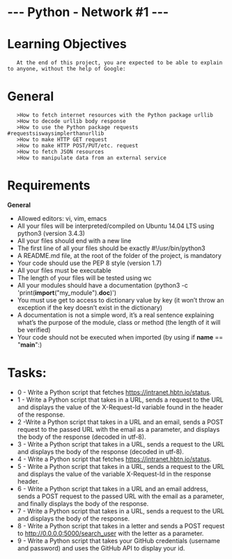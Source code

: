 # --- Python - Network #1 ---

# Learning Objectives
       At the end of this project, you are expected to be able to explain to anyone, without the help of Google:

# General
       >How to fetch internet resources with the Python package urllib
       >How to decode urllib body response
       >How to use the Python package requests #requestsiswaysimplerthanurllib
       >How to make HTTP GET request
       >How to make HTTP POST/PUT/etc. request
       >How to fetch JSON resources
       >How to manipulate data from an external service

# Requirements

**General**
   - Allowed editors: vi, vim, emacs
   - All your files will be interpreted/compiled on Ubuntu 14.04 LTS using python3 (version 3.4.3)
   - All your files should end with a new line
   - The first line of all your files should be exactly #!/usr/bin/python3
   - A README.md file, at the root of the folder of the project, is mandatory
   - Your code should use the PEP 8 style (version 1.7)
   - All your files must be executable
   - The length of your files will be tested using wc
   - All your modules should have a documentation (python3 -c 'print(__import__("my_module").__doc__)')
   - You must use get to access to dictionary value by key (it won’t throw an exception if the key doesn’t exist in the dictionary)
   - A documentation is not a simple word, it’s a real sentence explaining what’s the purpose of the module, class or method (the length of it will be verified)
   - Your code should not be executed when imported (by using if __name__ == "__main__":)

# Tasks:
   - 0 - Write a Python script that fetches https://intranet.hbtn.io/status.
   - 1 - Write a Python script that takes in a URL, sends a request to the URL and displays the value of the X-Request-Id variable found in the header of the response.
   - 2 -Write a Python script that takes in a URL and an email, sends a POST request to the passed URL with the email as a parameter, and displays the body of the response (decoded in utf-8).
   - 3 - Write a Python script that takes in a URL, sends a request to the URL and displays the body of the response (decoded in utf-8).
   - 4 - Write a Python script that fetches https://intranet.hbtn.io/status.
   - 5 - Write a Python script that takes in a URL, sends a request to the URL and displays the value of the variable X-Request-Id in the response header.
   - 6 - Write a Python script that takes in a URL and an email address, sends a POST request to the passed URL with the email as a parameter, and finally displays the body of the response.
   - 7 - Write a Python script that takes in a URL, sends a request to the URL and displays the body of the response.
   - 8 - Write a Python script that takes in a letter and sends a POST request to http://0.0.0.0:5000/search_user with the letter as a parameter.
   - 9 - Write a Python script that takes your GitHub credentials (username and password) and uses the GitHub API to display your id.
